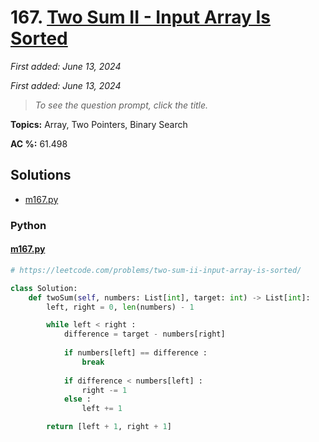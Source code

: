 # 167. [Two Sum II - Input Array Is Sorted](<https://leetcode.com/problems/two-sum-ii-input-array-is-sorted>)

*First added: June 13, 2024*

*First added: June 13, 2024*


> *To see the question prompt, click the title.*

**Topics:** Array, Two Pointers, Binary Search

**AC %:** 61.498


## Solutions

- [m167.py](<../my-submissions/m167.py>)
### Python
#### [m167.py](<../my-submissions/m167.py>)
```Python
# https://leetcode.com/problems/two-sum-ii-input-array-is-sorted/

class Solution:
    def twoSum(self, numbers: List[int], target: int) -> List[int]:
        left, right = 0, len(numbers) - 1

        while left < right :
            difference = target - numbers[right]
            
            if numbers[left] == difference :
                break
            
            if difference < numbers[left] :
                right -= 1
            else :
                left += 1

        return [left + 1, right + 1]
```

